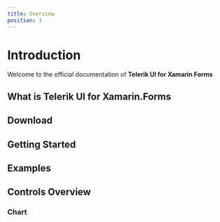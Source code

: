 ```yaml
---
title: Overview
position: 1
---
```


# Introduction #

Welcome to the official documentation of **Telerik UI for Xamarin Forms**

## What is Telerik UI for Xamarin.Forms ##

## Download ##

## Getting Started ##

## Examples ##

## Controls Overview ##

### Chart ###